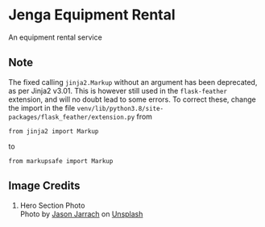 # Jenga Equipment Rental
An equipment rental service

## Note
The fixed calling `jinja2.Markup` without an argument has been deprecated, as per Jinja2 v3.01.
This is however still used in the `flask-feather` extension, and will no doubt lead to some errors. To correct these, change the import in the file `venv/lib/python3.8/site-packages/flask_feather/extension.py` from
```(python)
from jinja2 import Markup
```
to
```(python)
from markupsafe import Markup
```

## Image Credits
1. Hero Section Photo <br>
Photo by <a href="https://unsplash.com/@jasonjarr?utm_content=creditCopyText&utm_medium=referral&utm_source=unsplash">Jason Jarrach</a> on <a href="https://unsplash.com/photos/orange-and-black-heavy-equipment-on-brown-sand-7deCnQFcrUw?utm_content=creditCopyText&utm_medium=referral&utm_source=unsplash">Unsplash</a>
      